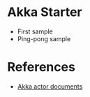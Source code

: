 # Akka Starter

- First sample
- Ping-pong sample

# References

- [Akka actor documents](https://doc.akka.io/docs/akka/current/typed/index.html)
